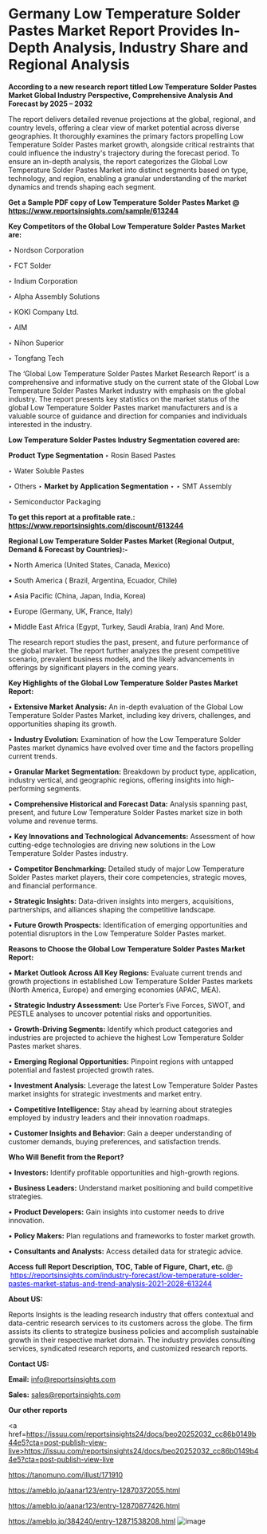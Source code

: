 # Germany Low Temperature Solder Pastes Market Report Provides In-Depth Analysis, Industry Share and Regional Analysis

<strong>According to a new research report titled Low Temperature Solder Pastes Market Global Industry Perspective, Comprehensive Analysis And Forecast by 2025 – 2032</strong>

The report delivers detailed revenue projections at the global, regional, and country levels, offering a clear view of market potential across diverse geographies. It thoroughly examines the primary factors propelling Low Temperature Solder Pastes market growth, alongside critical restraints that could influence the industry's trajectory during the forecast period. To ensure an in-depth analysis, the report categorizes the Global Low Temperature Solder Pastes Market into distinct segments based on type, technology, and region, enabling a granular understanding of the market dynamics and trends shaping each segment.

<strong>Get a Sample PDF copy of Low Temperature Solder Pastes Market </strong><strong>@<a href=https://www.reportsinsights.com/sample/613244 style=color:#0000ff;> https://www.reportsinsights.com/sample/613244</a></strong></font>

<strong>Key Competitors of the Global Low Temperature Solder Pastes Market are:</strong>

‣ Nordson Corporation

‣ FCT Solder

‣ Indium Corporation

‣ Alpha Assembly Solutions

‣ KOKI Company Ltd.

‣ AIM

‣ Nihon Superior

‣ Tongfang Tech

The ‘Global Low Temperature Solder Pastes Market Research Report’ is a comprehensive and informative study on the current state of the Global Low Temperature Solder Pastes Market industry with emphasis on the global industry. The report presents key statistics on the market status of the global Low Temperature Solder Pastes market manufacturers and is a valuable source of guidance and direction for companies and individuals interested in the industry.

<strong>Low Temperature Solder Pastes Industry Segmentation covered are:</strong>

<strong>Product Type Segmentation</strong>
‣
Rosin Based Pastes

‣ Water Soluble Pastes

‣ Others
‣ 
<strong>Market by Application Segmentation</strong>
‣
‣  SMT Assembly

‣ Semiconductor Packaging

<strong>To get this report at a profitable rate.: <a href=https://www.reportsinsights.com/discount/613244 style=color:#0000ff;>https://www.reportsinsights.com/discount/613244</a></strong></font>

<strong>Regional Low Temperature Solder Pastes Market (Regional Output, Demand &amp; Forecast by Countries):-</strong>

• North America (United States, Canada, Mexico)

• South America ( Brazil, Argentina, Ecuador, Chile)

• Asia Pacific (China, Japan, India, Korea)

• Europe (Germany, UK, France, Italy)

• Middle East Africa (Egypt, Turkey, Saudi Arabia, Iran) And More.

The research report studies the past, present, and future performance of the global market. The report further analyzes the present competitive scenario, prevalent business models, and the likely advancements in offerings by significant players in the coming years.

<strong>Key Highlights of the Global Low Temperature Solder Pastes Market Report:</strong>

• <strong>Extensive Market Analysis:</strong> An in-depth evaluation of the Global Low Temperature Solder Pastes Market, including key drivers, challenges, and opportunities shaping its growth.

• <strong>Industry Evolution:</strong> Examination of how the Low Temperature Solder Pastes market dynamics have evolved over time and the factors propelling current trends.

• <strong>Granular Market Segmentation:</strong> Breakdown by product type, application, industry vertical, and geographic regions, offering insights into high-performing segments.

• <strong>Comprehensive Historical and Forecast Data:</strong> Analysis spanning past, present, and future Low Temperature Solder Pastes market size in both volume and revenue terms.

• <strong>Key Innovations and Technological Advancements:</strong> Assessment of how cutting-edge technologies are driving new solutions in the Low Temperature Solder Pastes industry.

• <strong>Competitor Benchmarking:</strong> Detailed study of major Low Temperature Solder Pastes market players, their core competencies, strategic moves, and financial performance.

• <strong>Strategic Insights:</strong> Data-driven insights into mergers, acquisitions, partnerships, and alliances shaping the competitive landscape.

• <strong>Future Growth Prospects:</strong> Identification of emerging opportunities and potential disruptors in the Low Temperature Solder Pastes market.

<strong>Reasons to Choose the Global Low Temperature Solder Pastes Market Report:</strong>

• <strong>Market Outlook Across All Key Regions:</strong> Evaluate current trends and growth projections in established Low Temperature Solder Pastes markets (North America, Europe) and emerging economies (APAC, MEA).

• <strong>Strategic Industry Assessment:</strong> Use Porter’s Five Forces, SWOT, and PESTLE analyses to uncover potential risks and opportunities.

• <strong>Growth-Driving Segments:</strong> Identify which product categories and industries are projected to achieve the highest Low Temperature Solder Pastes market shares.

• <strong>Emerging Regional Opportunities:</strong> Pinpoint regions with untapped potential and fastest projected growth rates.

• <strong>Investment Analysis:</strong> Leverage the latest Low Temperature Solder Pastes market insights for strategic investments and market entry.

• <strong>Competitive Intelligence:</strong> Stay ahead by learning about strategies employed by industry leaders and their innovation roadmaps.

• <strong>Customer Insights and Behavior:</strong> Gain a deeper understanding of customer demands, buying preferences, and satisfaction trends.

<strong>Who Will Benefit from the Report?</strong>

• <strong>Investors:</strong> Identify profitable opportunities and high-growth regions.

• <strong>Business Leaders:</strong> Understand market positioning and build competitive strategies.

• <strong>Product Developers:</strong> Gain insights into customer needs to drive innovation.

• <strong>Policy Makers:</strong> Plan regulations and frameworks to foster market growth.

• <strong>Consultants and Analysts:</strong> Access detailed data for strategic advice.
</ul>
<strong>Access full Report Description, TOC, Table of Figure, Chart, etc. </strong>@  <a href=https://reportsinsights.com/industry-forecast/low-temperature-solder-pastes-market-status-and-trend-analysis-2021-2028-613244 style=color:#0000ff;>https://reportsinsights.com/industry-forecast/low-temperature-solder-pastes-market-status-and-trend-analysis-2021-2028-613244</a></font>

<strong><strong>About US</strong>:</strong>

Reports Insights is the leading research industry that offers contextual and data-centric research services to its customers across the globe. The firm assists its clients to strategize business policies and accomplish sustainable growth in their respective market domain. The industry provides consulting services, syndicated research reports, and customized research reports.

<strong>Contact US:</strong>

<p class=""""><b>Email:</b> <a href=mailto:info@reportsinsights.com>info@reportsinsights.com</a></p>
<p class=""""><b>Sales:</b> <a href=mailto:sales@reportsinsights.com>sales@reportsinsights.com</a></p>

<strong>Our other reports</strong>

<a href=https://issuu.com/reportsinsights24/docs/beo20252032_cc86b0149b44e5?cta=post-publish-view-live>https://issuu.com/reportsinsights24/docs/beo20252032_cc86b0149b44e5?cta=post-publish-view-live</a>

<a href=https://tanomuno.com/illust/171910>https://tanomuno.com/illust/171910</a>

<a href=https://ameblo.jp/aanar123/entry-12870372055.html>https://ameblo.jp/aanar123/entry-12870372055.html</a>

<a href=https://ameblo.jp/aanar123/entry-12870877426.html>https://ameblo.jp/aanar123/entry-12870877426.html</a>

<a href=https://ameblo.jp/384240/entry-12871538208.html>https://ameblo.jp/384240/entry-12871538208.html</a>
![image](https://github.com/user-attachments/assets/5315ce19-7b3a-4846-ac3a-6d1631dbca97)
